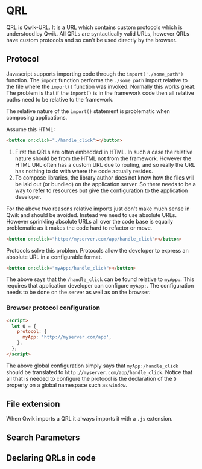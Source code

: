 # QRL

QRL is Qwik-URL. It is a URL which contains custom protocols which is understood by Qwik. All QRLs are syntactically valid URLs, however QRLs have custom protocols and so can't be used directly by the browser.

## Protocol

Javascript supports importing code through the `import('./some_path')` function. The `import` function performs the `./some_path` import relative to the file where the `import()` function was invoked. Normally this works great. The problem is that if the `import()` is in the framework code then all relative paths need to be relative to the framework.

The relative nature of the `import()` statement is problematic when composing applications.

Assume this HTML:

```html
<button on:click="./handle_click"></button>
```

1. First the QRLs are often embedded in HTML. In such a case the relative nature should be from the HTML not from the framework. However the HTML URL often has a custom URL due to routing, and so really the URL has nothing to do with where the code actually resides.
2. To compose libraries, the library author does not know how the files will be laid out (or bundled) on the application server. So there needs to be a way to refer to resources but give the configuration to the application developer.

For the above two reasons relative imports just don't make much sense in Qwik and should be avoided. Instead we need to use absolute URLs. However sprinkling absolute URLs all over the code base is equally problematic as it makes the code hard to refactor or move.

```html
<button on:click="http://myserver.com/app/handle_click"></button>
```

Protocols solve this problem. Protocols allow the developer to express an absolute URL in a configurable format.

```html
<button on:click="myApp:/handle_click"></button>
```

The above says that the `/handle_click` can be found relative to `myApp:`. This requires that application developer can configure `myApp:`. The configuration needs to be done on the server as well as on the browser.

### Browser protocol configuration

```html
<script>
  let Q = {
    protocol: {
      myApp: 'http://myserver.com/app',
    },
  };
</script>
```

The above global configuration simply says that `myApp:/handle_click` should be translated to `http://myserver.com/app/handle_click`. Notice that all that is needed to configure the protocol is the declaration of the `Q` property on a global namespace such as `window`.

## File extension

When Qwik imports a QRL it always imports it with a `.js` extension.

## Search Parameters

## Declaring QRLs in code

